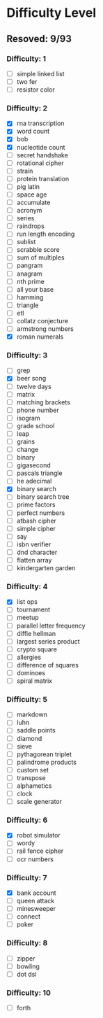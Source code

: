 # Difficulty Level

## Resoved: 9/93

### Difficulty: 1

- [ ] simple linked list
- [ ] two fer
- [ ] resistor color

### Difficulty: 2

- [x] rna transcription
- [x] word count
- [x] bob
- [x] nucleotide count
- [ ] secret handshake
- [ ] rotational cipher
- [ ] strain
- [ ] protein translation
- [ ] pig latin
- [ ] space age
- [ ] accumulate
- [ ] acronym
- [ ] series
- [ ] raindrops
- [ ] run length encoding
- [ ] sublist
- [ ] scrabble score
- [ ] sum of multiples
- [ ] pangram
- [ ] anagram
- [ ] nth prime
- [ ] all your base
- [ ] hamming
- [ ] triangle
- [ ] etl
- [ ] collatz conjecture
- [ ] armstrong numbers
- [x] roman numerals

### Difficulty: 3

- [ ] grep
- [x] beer song
- [ ] twelve days
- [ ] matrix
- [ ] matching brackets
- [ ] phone number
- [ ] isogram
- [ ] grade school
- [ ] leap
- [ ] grains
- [ ] change
- [ ] binary
- [ ] gigasecond
- [ ] pascals triangle
- [ ] he adecimal
- [x] binary search
- [ ] binary search tree
- [ ] prime factors
- [ ] perfect numbers
- [ ] atbash cipher
- [ ] simple cipher
- [ ] say
- [ ] isbn verifier
- [ ] dnd character
- [ ] flatten array
- [ ] kindergarten garden

### Difficulty: 4

- [x] list ops
- [ ] tournament
- [ ] meetup
- [ ] parallel letter frequency
- [ ] diffie hellman
- [ ] largest series product
- [ ] crypto square
- [ ] allergies
- [ ] difference of squares
- [ ] dominoes
- [ ] spiral matrix

### Difficulty: 5

- [ ] markdown
- [ ] luhn
- [ ] saddle points
- [ ] diamond
- [ ] sieve
- [ ] pythagorean triplet
- [ ] palindrome products
- [ ] custom set
- [ ] transpose
- [ ] alphametics
- [ ] clock
- [ ] scale generator

### Difficulty: 6

- [x] robot simulator
- [ ] wordy
- [ ] rail fence cipher
- [ ] ocr numbers

### Difficulty: 7

- [x] bank account
- [ ] queen attack
- [ ] minesweeper
- [ ] connect
- [ ] poker

### Difficulty: 8

- [ ] zipper
- [ ] bowling
- [ ] dot dsl

### Difficulty: 10

- [ ] forth
